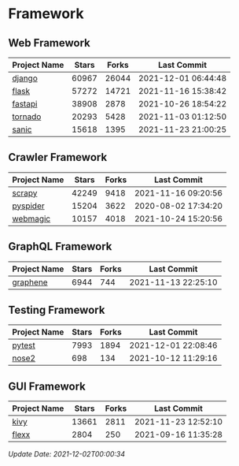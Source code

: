 # Framework

## Web Framework
| Project Name | Stars | Forks | Last Commit |
| ------------ | ----- | ----- | ----------- |
| [django](https://github.com/django/django) | 60967 | 26044 | 2021-12-01 06:44:48 |
| [flask](https://github.com/pallets/flask) | 57272 | 14721 | 2021-11-16 15:38:42 |
| [fastapi](https://github.com/tiangolo/fastapi) | 38908 | 2878 | 2021-10-26 18:54:22 |
| [tornado](https://github.com/tornadoweb/tornado) | 20293 | 5428 | 2021-11-03 01:12:50 |
| [sanic](https://github.com/sanic-org/sanic) | 15618 | 1395 | 2021-11-23 21:00:25 |

## Crawler Framework
| Project Name | Stars | Forks | Last Commit |
| ------------ | ----- | ----- | ----------- |
| [scrapy](https://github.com/scrapy/scrapy) | 42249 | 9418 | 2021-11-16 09:20:56 |
| [pyspider](https://github.com/binux/pyspider) | 15204 | 3622 | 2020-08-02 17:34:20 |
| [webmagic](https://github.com/code4craft/webmagic) | 10157 | 4018 | 2021-10-24 15:20:56 |

## GraphQL Framework
| Project Name | Stars | Forks | Last Commit |
| ------------ | ----- | ----- | ----------- |
| [graphene](https://github.com/graphql-python/graphene) | 6944 | 744 | 2021-11-13 22:25:10 |

## Testing Framework
| Project Name | Stars | Forks | Last Commit |
| ------------ | ----- | ----- | ----------- |
| [pytest](https://github.com/pytest-dev/pytest) | 7993 | 1894 | 2021-12-01 22:08:46 |
| [nose2](https://github.com/nose-devs/nose2) | 698 | 134 | 2021-10-12 11:29:16 |

## GUI Framework
| Project Name | Stars | Forks | Last Commit |
| ------------ | ----- | ----- | ----------- |
| [kivy](https://github.com/kivy/kivy) | 13661 | 2811 | 2021-11-23 12:52:10 |
| [flexx](https://github.com/flexxui/flexx) | 2804 | 250 | 2021-09-16 11:35:28 |

*Update Date: 2021-12-02T00:00:34*